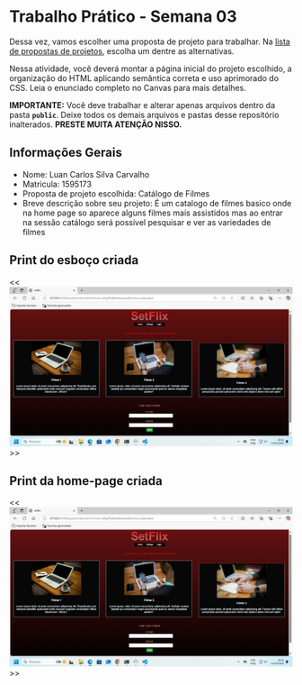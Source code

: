 # Trabalho Prático - Semana 03

Dessa vez, vamos escolher uma proposta de projeto para trabalhar. Na [lista de propostas de projetos](propostas-projetos.md), escolha um dentre as alternativas.

Nessa atividade, você deverá montar a página inicial do projeto escolhido, a organização do HTML aplicando semântica correta e uso aprimorado do CSS. Leia o enunciado completo no Canvas para mais detalhes.

**IMPORTANTE:** Você deve trabalhar e alterar apenas arquivos dentro da pasta **`public`**. Deixe todos os demais arquivos e pastas desse repositório inalterados. **PRESTE MUITA ATENÇÃO NISSO.**

## Informações Gerais

- Nome: Luan Carlos Silva Carvalho
- Matricula: 1595173
- Proposta de projeto escolhida: Catálogo de Filmes
- Breve descrição sobre seu projeto: É um catalogo de filmes basico onde na home page so aparece alguns filmes mais assistidos mas ao entrar na sessão catálogo será possível pesquisar e ver as variedades de filmes


## Print do esboço criada

<<  ![alt text](<Captura de tela 2025-03-14 202122.png>) >>


## Print da home-page criada

<<  ![alt text](<Captura de tela 2025-03-14 202122-1.png>) >>
